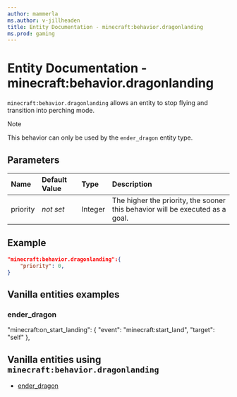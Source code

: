 ```yaml
---
author: mammerla
ms.author: v-jillheaden
title: Entity Documentation - minecraft:behavior.dragonlanding
ms.prod: gaming
---
```


# Entity Documentation - minecraft:behavior.dragonlanding

`minecraft:behavior.dragonlanding` allows an entity to stop flying and transition into perching mode.

> [!NOTE]
> This behavior can only be used by the `ender_dragon` entity type.

## Parameters

|Name |Default Value  |Type  |Description  |
|:----------|:----------|:----------|:----------|
|priority|*not set*|Integer|The higher the priority, the sooner this behavior will be executed as a goal.|

## Example

```json
"minecraft:behavior.dragonlanding":{
    "priority": 0,
}
```

## Vanilla entities examples

### ender_dragon

"minecraft:on_start_landing": {
        "event": "minecraft:start_land",
        "target": "self"
      },

## Vanilla entities using `minecraft:behavior.dragonlanding`

- [ender_dragon](../../../../Source/VanillaBehaviorPack_Snippets/entities/ender_dragon.md)
